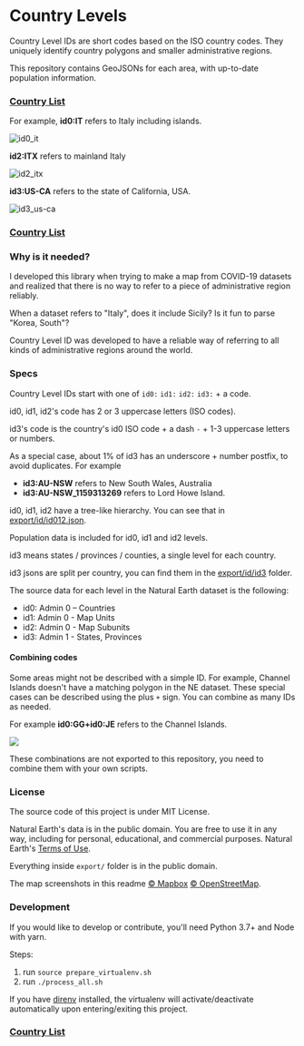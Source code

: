# Country Levels
Country Level IDs are short codes based on the ISO country codes. They uniquely identify country polygons and smaller administrative regions.

This repository contains GeoJSONs for each area, with up-to-date population information.

### [Country List](docs/country_list.md)

For example, **id0:IT** refers to Italy including islands.

![id0_it](docs/id0_it.png)

**id2:ITX** refers to mainland Italy

![id2_itx](docs/id2_itx.png)

**id3:US-CA** refers to the state of California, USA.

![id3_us-ca](docs/id3_us-ca.png)



### [Country List](docs/country_list.md)



### Why is it needed?

I developed this library when trying to make a map from COVID-19 datasets and realized that there is no way to refer to a piece of administrative region reliably.

When a dataset refers to "Italy", does it include Sicily? Is it fun to parse "Korea, South"?

Country Level ID was developed to have a reliable way of referring to all kinds of administrative regions around the world.



### Specs

Country Level IDs start with one of `id0:` `id1:` `id2:` `id3:` + a code.

id0, id1, id2's code has 2 or 3 uppercase letters (ISO codes).

id3's code is the country's id0 ISO code + a dash `-`  + 1-3 uppercase letters or numbers.

As a special case, about 1% of id3 has an underscore + number postfix, to avoid duplicates. For example

- **id3:AU-NSW** refers to New South Wales, Australia
- **id3:AU-NSW_1159313269** refers to Lord Howe Island.



id0, id1, id2 have a tree-like hierarchy. You can see that in [export/id/id012.json](export/id/id012.json).

Population data is included for id0, id1 and id2 levels.



id3 means states / provinces / counties, a single level for each country.

id3 jsons are split per country, you can find them in the [export/id/id3](export/id/id3) folder.



The source data for each level in the Natural Earth dataset is the following:

- id0: Admin 0 – Countries
- id1: Admin 0 - Map Units
- id2: Admin 0 - Map Subunits
- id3: Admin 1 - States, Provinces



#### Combining codes

Some areas might not be described with a simple ID. For example, Channel Islands doesn't have a matching polygon in the NE dataset. These special cases can be described using the plus `+` sign. You can combine as many IDs as needed.

For example **id0:GG+id0:JE** refers to the Channel Islands.

![](docs/channel_islands.png)

These combinations are not exported to this repository, you need to combine them with your own scripts.

### License

The source code of this project is under MIT License.

Natural Earth's data is in the public domain. You are free to use it in any way, including for personal, educational, and commercial purposes. Natural Earth's [Terms of Use](https://www.naturalearthdata.com/about/terms-of-use/).

Everything inside `export/` folder is in the public domain.

The map screenshots in this readme [© Mapbox](https://www.mapbox.com/about/maps/) [© OpenStreetMap](https://openstreetmap.org/about/).

### Development

If you would like to develop or contribute, you'll need Python 3.7+ and Node with yarn.

Steps:

1. run `source prepare_virtualenv.sh`
2. run `./process_all.sh`

If you have [direnv](https://direnv.net/) installed, the virtualenv will activate/deactivate automatically upon entering/exiting this project.



### [Country List](docs/country_list.md)

